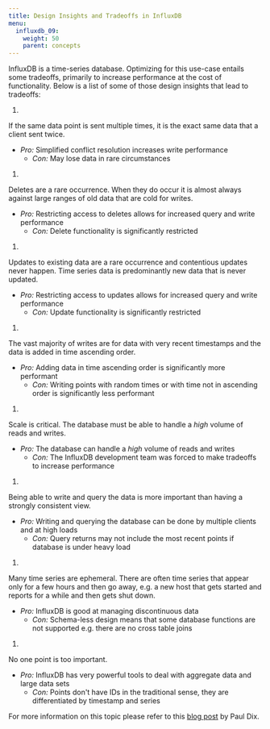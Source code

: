 ```yaml
---
title: Design Insights and Tradeoffs in InfluxDB
menu:
  influxdb_09:
    weight: 50
    parent: concepts
---
```


InfluxDB is a time-series database.
Optimizing for this use-case entails some tradeoffs, primarily to increase performance at the cost of functionality.
Below is a list of some of those design insights that lead to tradeoffs:

1.
If the same data point is sent multiple times, it is the exact same data that a client sent twice.
* *Pro:* Simplified conflict resolution increases write performance 
  * *Con:* May lose data in rare circumstances
1.
Deletes are a rare occurrence.
When they do occur it is almost always against large ranges of old data that are cold for writes.
* *Pro:* Restricting access to deletes allows for increased query and write performance
  * *Con:* Delete functionality is significantly restricted
1.
Updates to existing data are a rare occurrence and contentious updates never happen.
Time series data is predominantly new data that is never updated.
* *Pro:* Restricting access to updates allows for increased query and write performance
  * *Con:* Update functionality is significantly restricted
1.
The vast majority of writes are for data with very recent timestamps and the data is added in time ascending order.
* *Pro:* Adding data in time ascending order is significantly more performant
  * *Con:* Writing points with random times or with time not in ascending order is significantly less performant
1.
Scale is critical.
The database must be able to handle a *high* volume of reads and writes.
* *Pro:* The database can handle a *high* volume of reads and writes
  * *Con:* The InfluxDB development team was forced to make tradeoffs to increase performance
1.
Being able to write and query the data is more important than having a strongly consistent view.
* *Pro:* Writing and querying the database can be done by multiple clients and at high loads
  * *Con:* Query returns may not include the most recent points if database is under heavy load
1.
Many time series are ephemeral.
There are often time series that appear only for a few hours and then go away, e.g.
a new host that gets started and reports for a while and then gets shut down.
* *Pro:* InfluxDB is good at managing discontinuous data
  * *Con:* Schema-less design means that some database functions are not supported e.g.
there are no cross table joins
1.
No one point is too important.
* *Pro:* InfluxDB has very powerful tools to deal with aggregate data and large data sets
  * *Con:* Points don't have IDs in the traditional sense, they are differentiated by timestamp and series

For more information on this topic please refer to this [blog post](https://influxdata.com/blog/influxdb-clustering-design-neither-strictly-cp-or-ap/) by Paul Dix.
